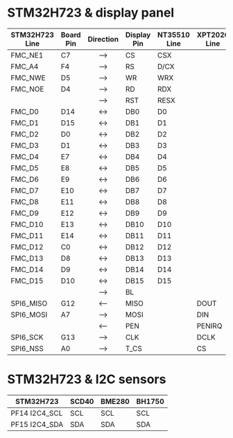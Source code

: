 # STM32H723 & display panel

| STM32H723 Line | Board Pin | Direction | Display Pin | NT35510 Line | XPT2026 Line |
|      ---       |    ---    |   :---:   |     ---     |      ---     |      ---     |
| FMC_NE1   | C7  | --> | CS   | CSX  |
| FMC_A4    | F4  | --> | RS   | D/CX |
| FMC_NWE   | D5  | --> | WR   | WRX  |
| FMC_NOE   | D4  | --> | RD   | RDX  |
|           |     | --> | RST  | RESX |
| FMC_D0    | D14 | <-> | DB0  | D0   |
| FMC_D1    | D15 | <-> | DB1  | D1   |
| FMC_D2    | D0  | <-> | DB2  | D2   |
| FMC_D3    | D1  | <-> | DB3  | D3   |
| FMC_D4    | E7  | <-> | DB4  | D4   |
| FMC_D5    | E8  | <-> | DB5  | D5   |
| FMC_D6    | E9  | <-> | DB6  | D6   |
| FMC_D7    | E10 | <-> | DB7  | D7   |
| FMC_D8    | E11 | <-> | DB8  | D8   |
| FMC_D9    | E12 | <-> | DB9  | D9   |
| FMC_D10   | E13 | <-> | DB10 | D10  |
| FMC_D11   | E14 | <-> | DB11 | D11  |
| FMC_D12   | C0  | <-> | DB12 | D12  |
| FMC_D13   | D8  | <-> | DB13 | D13  |
| FMC_D14   | D9  | <-> | DB14 | D14  |
| FMC_D15   | D10 | <-> | DB15 | D15  |
|           |     | --> | BL   |
| SPI6_MISO | G12 | <-- | MISO |      | DOUT   |
| SPI6_MOSI | A7  | --> | MOSI |      | DIN    |
|           |     | <-- | PEN  |      | PENIRQ |
| SPI6_SCK  | G13 | --> | CLK  |      | DCLK   |
| SPI6_NSS  | A0  | --> | T_CS |      | CS     |

# STM32H723 & I2C sensors

| STM32H723 | SCD40 | BME280 | BH1750 |
|-----------|-------|--------|--------|
| PF14 I2C4_SCL | SCL | SCL | SCL |
| PF15 I2C4_SDA | SDA | SDA | SDA |
